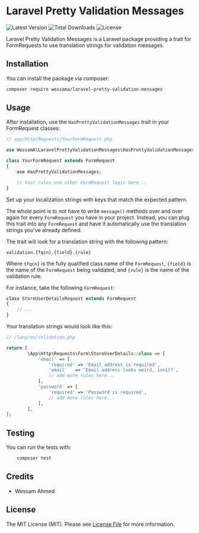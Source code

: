 # Laravel Pretty Validation Messages

![Latest Version](https://img.shields.io/github/v/tag/your-namespace/laravel-pretty-validation-messages?label=version)
![Total Downloads](https://img.shields.io/packagist/dt/your-namespace/laravel-pretty-validation-messages.svg)
![License](https://img.shields.io/badge/license-MIT-brightgreen.svg)

Laravel Pretty Validation Messages is a Laravel package providing a trait for FormRequests to use translation strings for validation messages.

## Installation

You can install the package via composer:

```bash
composer require wessama/laravel-pretty-validation-messages
```

## Usage
After installation, use the `HasPrettyValidationMessages` trait in your FormRequest classes:

```php
// app/Http/Requests/YourFormRequest.php

use WessamA\LaravelPrettyValidationMessages\HasPrettyValidationMessages;

class YourFormRequest extends FormRequest
{
    use HasPrettyValidationMessages;

    // Your rules and other FormRequest logic here...
}
```

Set up your localization strings with keys that match the expected pattern.

The whole point is to not have to write `message()` methods over and over again for every `FormRequest` you have
in your project. Instead, you can plug this trait into any `FormRequest` and have it automatically use the
translation strings you've already defined. 

The trait will look for a translation string with the following pattern:

```
validation.{fqcn}.{field}.{rule}
```
Where `{fqcn}` is the fully qualified class name of the `FormRequest`, `{field}` is the name of the `FormRequest` being validated, and `{rule}` is the name of the validation rule.

For instance, take the following `FormRequest`:

```php
class StoreUserDetailsRequest extends FormRequest
{
    // ...
}
```

Your translation strings would look like this:

```php
// /lang/en/validation.php

return [
        \App\Http\Requests\Form\StoreUserDetails::class => [
            'email' => [
                'required' => 'Email address is required',
                'email'   => 'Email address looks weird, innit?',
                // add more rules here...
            ],
            'password' => [
                'required' => 'Password is required',
                // add more rules here...
            ],
        ],
];
```

## Testing
You can run the tests with:
    
```bash
    composer test
```

## Credits
- Wessam Ahmed

## License
The MIT License (MIT). Please see [License File](LICENSE.md) for more information.

[ico-version]: https://img.shields.io/packagist/v/wessama/laravel-pretty-validation-messages.svg?style=flat-square
[ico-downloads]: https://img.shields.io/packagist/dt/wessama/laravel-pretty-validation-messages.svg?style=flat-square

[link-packagist]: https://packagist.org/packages/wessama/laravel-pretty-validation-messages
[link-downloads]: https://packagist.org/packages/wessama/laravel-pretty-validation-messages
[link-author]: https://github.com/wessama
